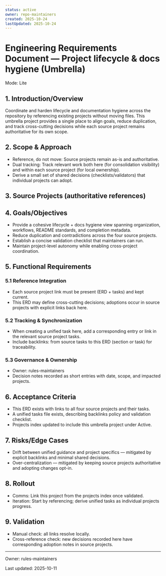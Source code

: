 ```yaml
---
status: active
owner: repo-maintainers
created: 2025-10-24
lastUpdated: 2025-10-24
---
```


# Engineering Requirements Document — Project lifecycle & docs hygiene (Umbrella)

Mode: Lite



## 1. Introduction/Overview

Coordinate and harden lifecycle and documentation hygiene across the repository by referencing existing projects without moving files. This umbrella project provides a single place to align goals, reduce duplication, and track cross-cutting decisions while each source project remains authoritative for its own scope.

## 2. Scope & Approach

- Reference, do not move: Source projects remain as-is and authoritative.
- Dual tracking: Track relevant work both here (for consolidation visibility) and within each source project (for local ownership).
- Derive a small set of shared decisions (checklists/validators) that individual projects can adopt.

## 3. Source Projects (authoritative references)


## 4. Goals/Objectives

- Provide a cohesive lifecycle + docs hygiene view spanning organization, workflows, README standards, and completion metadata.
- Reduce duplication and contradictions across the four source projects.
- Establish a concise validation checklist that maintainers can run.
- Maintain project-level autonomy while enabling cross-project coordination.

## 5. Functional Requirements

### 5.1 Reference Integration

- Each source project link must be present (ERD + tasks) and kept current.
- This ERD may define cross-cutting decisions; adoptions occur in source projects with explicit links back here.

### 5.2 Tracking & Synchronization

- When creating a unified task here, add a corresponding entry or link in the relevant source project tasks.
- Include backlinks: from source tasks to this ERD (section or task) for traceability.

### 5.3 Governance & Ownership

- Owner: rules-maintainers
- Decision notes recorded as short entries with date, scope, and impacted projects.

## 6. Acceptance Criteria

- This ERD exists with links to all four source projects and their tasks.
- A unified tasks file exists, describing backlinks policy and validation checklist.
- Projects index updated to include this umbrella project under Active.

## 7. Risks/Edge Cases

- Drift between unified guidance and project specifics — mitigated by explicit backlinks and minimal shared decisions.
- Over-centralization — mitigated by keeping source projects authoritative and adopting changes opt-in.

## 8. Rollout

- Comms: Link this project from the projects index once validated.
- Iteration: Start by referencing; derive unified tasks as individual projects progress.

## 9. Validation

- Manual check: all links resolve locally.
- Cross-reference check: new decisions recorded here have corresponding adoption notes in source projects.

---

Owner: rules-maintainers

Last updated: 2025-10-11
